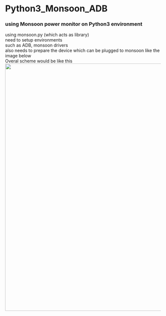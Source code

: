 # Python3_Monsoon_ADB

### using Monsoon power monitor on Python3 environment
using monsoon.py (which acts as library) <br/>
need to setup environments <br/>
such as ADB, monsoon drivers <br/>
also needs to prepare the device which can be plugged to monsoon like the image below <br/>
Overal scheme would be like this <br/>
<img width="800" src="https://user-images.githubusercontent.com/30307587/45673704-60ce6f00-bb66-11e8-8c86-62639a666220.png">
